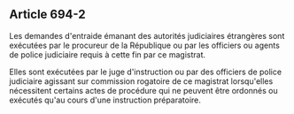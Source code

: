 Article 694-2
----
Les demandes d'entraide émanant des autorités judiciaires étrangères sont
exécutées par le procureur de la République ou par les officiers ou agents de
police judiciaire requis à cette fin par ce magistrat.

Elles sont exécutées par le juge d'instruction ou par des officiers de police
judiciaire agissant sur commission rogatoire de ce magistrat lorsqu'elles
nécessitent certains actes de procédure qui ne peuvent être ordonnés ou exécutés
qu'au cours d'une instruction préparatoire.
